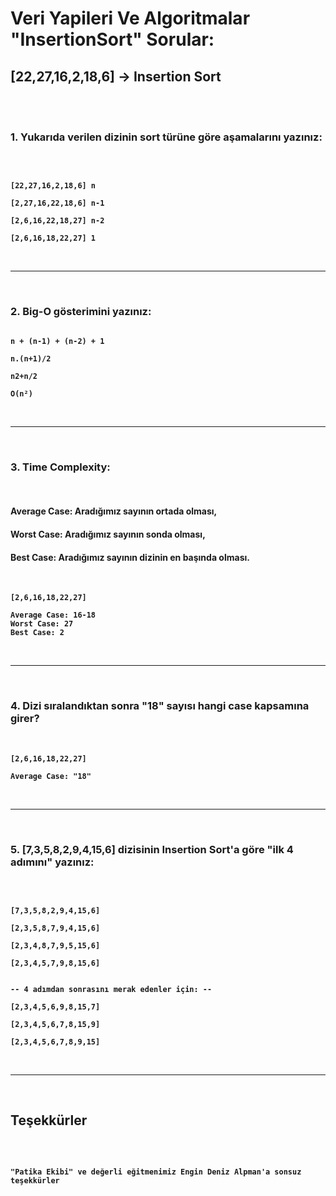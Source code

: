 # <strong> Veri Yapileri Ve Algoritmalar "InsertionSort" Sorular:

## <strong> [22,27,16,2,18,6] -> Insertion Sort 

<br>
<br>

### 1. Yukarıda verilen dizinin sort türüne göre aşamalarını yazınız:
<br>

```

[22,27,16,2,18,6] n

[2,27,16,22,18,6] n-1

[2,6,16,22,18,27] n-2

[2,6,16,18,22,27] 1

```
<br>
<hr>
<br>

### 2. Big-O gösterimini yazınız:

```

n + (n-1) + (n-2) + 1  

n.(n+1)/2   

n2+n/2  

O(n²)

```
<br>
<hr>
<br>

### 3. Time Complexity: 
<br>

#### Average Case: Aradığımız sayının ortada olması,
#### Worst Case: Aradığımız sayının sonda olması, 
#### Best Case: Aradığımız sayının dizinin en başında olması.
<br>

```
[2,6,16,18,22,27]

Average Case: 16-18
Worst Case: 27
Best Case: 2

```
<br>
<hr>
<br>

### 4. Dizi sıralandıktan sonra "18" sayısı hangi case kapsamına girer?
<br>


```
[2,6,16,18,22,27]

Average Case: "18"

```
<br>
<hr>
<br>

### 5. [7,3,5,8,2,9,4,15,6] dizisinin Insertion Sort'a göre "ilk 4 adımını" yazınız:
<br>


```

[7,3,5,8,2,9,4,15,6] 

[2,3,5,8,7,9,4,15,6] 

[2,3,4,8,7,9,5,15,6] 

[2,3,4,5,7,9,8,15,6] 


-- 4 adımdan sonrasını merak edenler için: --

[2,3,4,5,6,9,8,15,7] 

[2,3,4,5,6,7,8,15,9] 

[2,3,4,5,6,7,8,9,15]

```
<br>
<hr>
<br>

## <b> Teşekkürler
<br>

```

"Patika Ekibi" ve değerli eğitmenimiz Engin Deniz Alpman'a sonsuz teşekkürler 

```

